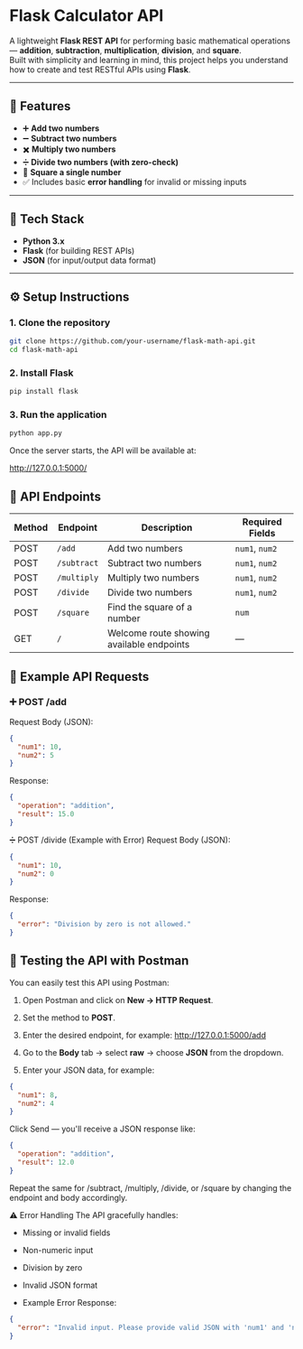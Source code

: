 # Flask Calculator API

A lightweight **Flask REST API** for performing basic mathematical operations — **addition**, **subtraction**, **multiplication**, **division**, and **square**.  
Built with simplicity and learning in mind, this project helps you understand how to create and test RESTful APIs using **Flask**.

---

## 🚀 Features

- ➕ **Add two numbers**
- ➖ **Subtract two numbers**
- ✖️ **Multiply two numbers**
- ➗ **Divide two numbers (with zero-check)**
- 🔲 **Square a single number**
- ✅ Includes basic **error handling** for invalid or missing inputs

---

## 🧱 Tech Stack

- **Python 3.x**
- **Flask** (for building REST APIs)
- **JSON** (for input/output data format)

---

## ⚙️ Setup Instructions

### 1. Clone the repository
```bash
git clone https://github.com/your-username/flask-math-api.git
cd flask-math-api
```

### 2. Install Flask
```bash
pip install flask
```


### 3. Run the application
```bash
python app.py
```


Once the server starts, the API will be available at:

http://127.0.0.1:5000/

## 📡 API Endpoints
| Method | Endpoint | Description | Required Fields |
|--------|----------|-------------|-----------------|
| POST | `/add` | Add two numbers | `num1`, `num2` |
| POST | `/subtract` | Subtract two numbers | `num1`, `num2` |
| POST | `/multiply` | Multiply two numbers | `num1`, `num2` |
| POST | `/divide` | Divide two numbers | `num1`, `num2` |
| POST | `/square` | Find the square of a number | `num` |
| GET | `/` | Welcome route showing available endpoints | — |

## 🧪 Example API Requests
### ➕ POST /add

Request Body (JSON):
```json
{
  "num1": 10,
  "num2": 5
}
```
Response:

```json
{
  "operation": "addition",
  "result": 15.0
}
```

➗ POST /divide (Example with Error)
Request Body (JSON):

```json
{
  "num1": 10,
  "num2": 0
}
```
Response:

```json
{
  "error": "Division by zero is not allowed."
}
```

## 🧰 Testing the API with Postman

You can easily test this API using Postman:

1. Open Postman and click on **New → HTTP Request**.
2. Set the method to **POST**.
3. Enter the desired endpoint, for example:
http://127.0.0.1:5000/add

4. Go to the **Body** tab → select **raw** → choose **JSON** from the dropdown.
5. Enter your JSON data, for example:
```json
{
  "num1": 8,
  "num2": 4
}
```
Click Send — you'll receive a JSON response like:

```json
{
  "operation": "addition",
  "result": 12.0
}
```
Repeat the same for /subtract, /multiply, /divide, or /square by changing the endpoint and body accordingly.

⚠️ Error Handling
The API gracefully handles:

- Missing or invalid fields

- Non-numeric input

- Division by zero

- Invalid JSON format

- Example Error Response:

```json
{
  "error": "Invalid input. Please provide valid JSON with 'num1' and 'num2'."
}
```